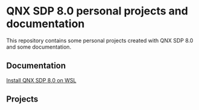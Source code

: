 # QNX SDP 8.0 personal projects and documentation

This repository contains some personal projects created with QNX SDP 8.0 and some documentation.

## Documentation
[Install QNX SDP 8.0 on WSL](./docs/wsl-install.md)

## Projects


